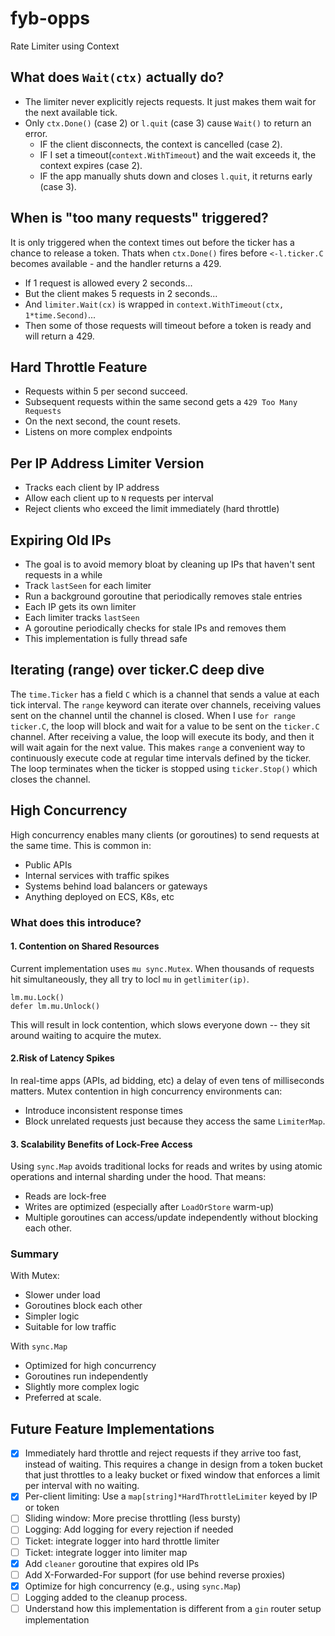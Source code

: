 # fyb-opps
Rate Limiter using Context

## What does `Wait(ctx)` actually do?
* The limiter never explicitly rejects requests. It just makes them wait for the next available tick.
* Only `ctx.Done()` (case 2) or `l.quit` (case 3) cause `Wait()` to return an error.
    - IF the client disconnects, the context is cancelled (case 2).
    - IF I set a timeout(`context.WithTimeout`) and the wait exceeds it, the context expires (case 2).
    - IF the app manually shuts down and closes `l.quit`, it returns early (case 3).

## When is "too many requests" triggered?
It is only triggered when the context times out before the ticker has a chance to release a token. Thats when `ctx.Done()` fires before `<-l.ticker.C` becomes available - and the handler returns a 429. 
* If 1 request is allowed every 2 seconds...
* But the client makes 5 requests in 2 seconds...
* And `limiter.Wait(cx)` is wrapped in `context.WithTimeout(ctx, 1*time.Second)`...
* Then some of those requests will timeout before a token is ready and will return a 429.

## Hard Throttle Feature
* Requests within 5 per second succeed.
* Subsequent requests within the same second gets a `429 Too Many Requests`
* On the next second, the count resets.
* Listens on more complex endpoints

## Per IP Address Limiter Version
* Tracks each client by IP address
* Allow each client up to `N` requests per interval
* Reject clients who exceed the limit immediately (hard throttle)

## Expiring Old IPs
* The goal is to avoid memory bloat by cleaning up IPs that haven't sent requests in a while
* Track `lastSeen` for each limiter
* Run a background goroutine that periodically removes stale entries
* Each IP gets its own limiter
* Each limiter tracks `lastSeen`
* A goroutine periodically checks for stale IPs and removes them
* This implementation is fully thread safe

## Iterating (range) over ticker.C deep dive
The `time.Ticker` has a field `C` which is a channel that sends a value at each tick interval. The `range` keyword can iterate over channels, receiving values sent on the channel until the channel is closed.
When I use `for range ticker.C`, the loop will block and wait for a value to be sent on the `ticker.C` channel. After receiving a value, the loop will execute its body, and then it will wait again for the next value. This makes `range` a convenient way to continuously execute code at regular time intervals defined by the ticker.
The loop terminates when the ticker is stopped using `ticker.Stop()` which closes the channel. 

## High Concurrency
High concurrency enables many clients (or goroutines) to send requests at the same time. This is common in:
* Public APIs
* Internal services with traffic spikes
* Systems behind load balancers or gateways
* Anything deployed on ECS, K8s, etc
### What does this introduce?
#### 1. Contention on Shared Resources
Current implementation uses `mu sync.Mutex`. When thousands of requests hit simultaneously, they all try to locl `mu` in `getlimiter(ip)`.
```
lm.mu.Lock()
defer lm.mu.Unlock()
```
This will result in lock contention, which slows everyone down -- they sit around waiting to acquire the mutex.
#### 2.Risk of Latency Spikes
In real-time apps (APIs, ad bidding, etc) a delay of even tens of milliseconds matters. Mutex contention in high concurrency environments can:
* Introduce inconsistent response times
* Block unrelated requests just because they access the same `LimiterMap`.

#### 3. Scalability Benefits of Lock-Free Access
Using `sync.Map` avoids traditional locks for reads and writes by using atomic operations and internal sharding under the hood. That means:
* Reads are lock-free
* Writes are optimized (especially after `LoadOrStore` warm-up)
* Multiple goroutines can access/update independently without blocking each other. 
### Summary
With Mutex:
* Slower under load
* Goroutines block each other
* Simpler logic
* Suitable for low traffic

With `sync.Map`
* Optimized for high concurrency
* Goroutines run independently
* Slightly more complex logic
* Preferred at scale. 

## Future Feature Implementations
- [x] Immediately hard throttle and reject requests if they arrive too fast, instead of waiting. This requires a change in design from a token bucket that just throttles to a leaky bucket or fixed window that enforces a limit per interval with no waiting. 
- [x] Per-client limiting: Use a `map[string]*HardThrottleLimiter` keyed by IP or token
- [ ] Sliding window: More precise throttling (less bursty)
- [ ] Logging: Add logging for every rejection if needed
- [ ] Ticket: integrate logger into hard throttle limiter
- [ ] Ticket: integrate logger into limiter map
- [x] Add `cleaner` goroutine that expires old IPs
- [ ] Add X-Forwarded-For support (for use behind reverse proxies) 
- [x] Optimize for high concurrency (e.g., using `sync.Map`)
- [ ] Logging added to the cleanup process. 
- [ ] Understand how this implementation is different from a `gin` router setup implementation 
